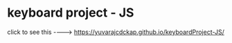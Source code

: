 # keyboard project - JS
click to see this ---->
https://yuvarajcdckap.github.io/keyboardProject-JS/

